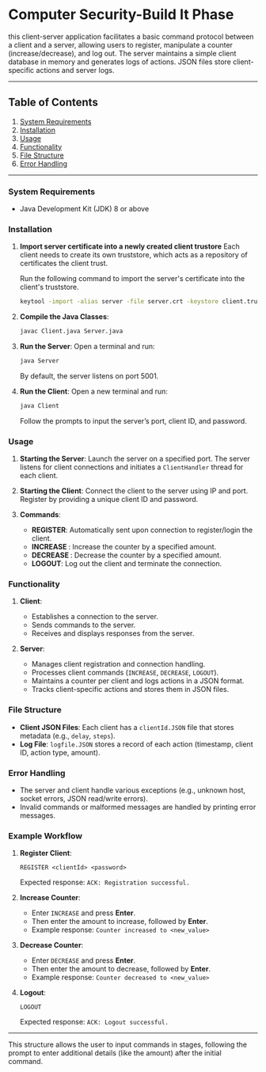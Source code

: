 # Computer Security-Build It Phase
this client-server application facilitates a basic command protocol between a client and a server, allowing users to register, manipulate a counter (increase/decrease), and log out. The server maintains a simple client database in memory and generates logs of actions. JSON files store client-specific actions and server logs.

---

## Table of Contents

1. [System Requirements](#system-requirements)
2. [Installation](#installation)
3. [Usage](#usage)
4. [Functionality](#functionality)
5. [File Structure](#file-structure)
6. [Error Handling](#error-handling)

---

### System Requirements

- Java Development Kit (JDK) 8 or above

### Installation

1. **Import server certificate into a newly created client trustore**
   Each client needs to create its own truststore, which acts as a repository of certificates the client trust. 

   Run the following command to import the server's certificate into the client's truststore.
   ```bash 
   keytool -import -alias server -file server.crt -keystore client.truststore -storepass YOUR_PASSWORD
   ```

2. **Compile the Java Classes**:
   ```bash
   javac Client.java Server.java
   ```

3. **Run the Server**:
   Open a terminal and run:
   ```bash
   java Server
   ```
   By default, the server listens on port 5001.

4. **Run the Client**:
   Open a new terminal and run:
   ```bash
   java Client
   ```
   Follow the prompts to input the server’s port, client ID, and password.

### Usage

1. **Starting the Server**: Launch the server on a specified port. The server listens for client connections and initiates a `ClientHandler` thread for each client.

2. **Starting the Client**: Connect the client to the server using IP and port. Register by providing a unique client ID and password.

3. **Commands**:
   - **REGISTER**: Automatically sent upon connection to register/login the client.
   - **INCREASE <amount>**: Increase the counter by a specified amount.
   - **DECREASE <amount>**: Decrease the counter by a specified amount.
   - **LOGOUT**: Log out the client and terminate the connection.

### Functionality

1. **Client**:
   - Establishes a connection to the server.
   - Sends commands to the server.
   - Receives and displays responses from the server.

2. **Server**:
   - Manages client registration and connection handling.
   - Processes client commands (`INCREASE`, `DECREASE`, `LOGOUT`).
   - Maintains a counter per client and logs actions in a JSON format.
   - Tracks client-specific actions and stores them in JSON files.
   
### File Structure

- **Client JSON Files**: Each client has a `clientId.JSON` file that stores metadata (e.g., `delay`, `steps`).
- **Log File**: `logfile.JSON` stores a record of each action (timestamp, client ID, action type, amount).

### Error Handling

- The server and client handle various exceptions (e.g., unknown host, socket errors, JSON read/write errors).
- Invalid commands or malformed messages are handled by printing error messages.


### Example Workflow

1. **Register Client**:
   ```
   REGISTER <clientId> <password>
   ```
   Expected response: `ACK: Registration successful.`

2. **Increase Counter**:
   - Enter `INCREASE` and press **Enter**.
   - Then enter the amount to increase, followed by **Enter**.
   - Example response: `Counter increased to <new_value>`

3. **Decrease Counter**:
   - Enter `DECREASE` and press **Enter**.
   - Then enter the amount to decrease, followed by **Enter**.
   - Example response: `Counter decreased to <new_value>`

4. **Logout**:
   ```
   LOGOUT
   ```
   Expected response: `ACK: Logout successful.`

---

This structure allows the user to input commands in stages, following the prompt to enter additional details (like the amount) after the initial command.